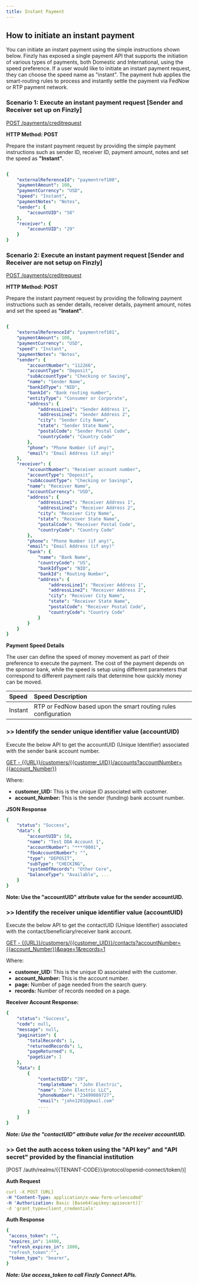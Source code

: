 ```yaml
---
title: Instant Payment  
---
```


## How to initiate an instant payment

You can initiate an instant payment using the simple instructions shown below. Finzly has exposed a single payment API that supports the initiation of various types of payments, both Domestic and International, using the speed preference. If a user would like to initiate an instant payment request, they can choose the speed name as "instant". The payment hub applies the smart-routing rules to process and instantly settle the payment via FedNow or RTP payment network.


### **Scenario 1: Execute an instant payment request [Sender and Receiver set up on Finzly]**

[POST /payments/creditrequest](https://finzlyconnect-api-developer-portal.redoc.ly/openapi/paymentapi/operation/createCreditPayment/)

**HTTP Method: POST**

Prepare the instant payment request by providing the simple payment instructions such as sender ID, receiver ID, payment amount, notes and set the speed as **"Instant"**.


```yaml Before

{
	"externalReferenceId": "paymentref100",
	"paymentAmount": 100,
	"paymentCurrency": "USD",
	"speed": "Instant",
	"paymentNotes": "Notes",
	"sender": {
		"accountUID": "58"
	},
	"receiver": {
		"accountUID": "29"
	}
}
```


### **Scenario 2: Execute an instant payment request [Sender and Receiver are not setup on Finzly]**

[POST /payments/creditrequest](https://finzlyconnect-api-developer-portal.redoc.ly/openapi/paymentapi/operation/createCreditPayment/)

**HTTP Method: POST**

Prepare the instant payment request by providing the following payment instructions such as sender details, receiver details, payment amount, notes and set the speed as **"Instant"**.

```yaml Before

{
	"externalReferenceId": "paymentref101",
	"paymentAmount": 100,
	"paymentCurrency": "USD",
	"speed": "Instant",
	"paymentNotes": "Notes",
	"sender": {
		"accountNumber": "112266",
        "accountType": "Deposit",
        "subAccountType": "Checking or Saving",
        "name": "Sender Name",
        "bankIdType": "NID",
        "bankId": "Bank routing number",
        "entityType": "Consumer or Corporate",
        "address": {
            "addressLine1": "Sender Address 1",
            "addressLine2": "Sender Address 2",
            "city": "Sender City Name",
            "state": "Sender State Name",
            "postalCode": "Sender Postal Code",
            "countryCode": "Country Code"
        },
        "phone": "Phone Number (if any)",
        "email": "Email Address (if any)"
	},
	"receiver": {
		"accountNumber": "Receiver account number",
        "accountType": "Deposit",
        "subAccountType": "Checking or Savings",
        "name": "Receiver Name",
        "accountCurrency": "USD",
        "address": {
            "addressLine1": "Receiver Address 1",
            "addressLine2": "Receiver Address 2",
            "city": "Receiver City Name",
            "state": "Receiver State Name",
            "postalCode": "Receiver Postal Code",
            "countryCode": "Country Code"
        },
        "phone": "Phone Number (if any)",
        "email": "Email Address (if any)"
        "bank": {
            "name": "Bank Name",
            "countryCode": "US",
            "bankIdType": "NID",
            "bankId": "Routing Number",
			"address": {
				"addressLine1": "Receiver Address 1",
				"addressLine2": "Receiver Address 2",
				"city": "Receiver City Name",
				"state": "Receiver State Name",
				"postalCode": "Receiver Postal Code",
				"countryCode": "Country Code"
			}
        }
	}
}
```

**Payment Speed Details**

The user can define the speed of money movement as part of their preference to execute the payment. The cost of the payment depends on the sponsor bank, while the speed is setup using different parameters that correspond to different payment rails that determine how quickly money can be moved.

|**Speed**|**Speed Description**|
| :- | :- |
|Instant|RTP or FedNow based upon the smart routing rules configuration|



### **>> Identify the sender unique identifier value (accountUID)**

Execute the below API to get the accountUID (Unique Identifier) associated with the sender bank account number.

[GET - {{URL}}/customers/{{customer_UID}}/accounts?accountNumber={{account_Number}}](https://finzlyconnect-api-developer-portal.redoc.ly/openapi/customerapi/operation/searchCustomerAccounts/)

Where: 
- **customer_UID:** This is the unique ID associated with customer.
- **account_Number:** This is the sender (funding) bank account number.


**JSON Response**

```yaml Before
{
    "status": "Success",
    "data": {
        "accountUID": 58,
        "name": "Test DDA Account 1",
        "accountNumber": "****0001",
        "fboAccountNumber": "",
        "type": "DEPOSIT",
        "subType": "CHECKING",
        "systemOfRecords": "Other Core",
        "balanceType": "Available", ...
    }
} 

```


**Note: Use the "accountUID" attribute value for the sender accountUID.**


### **>> Identify the receiver unique identifier value (accountUID)**

Execute the below API to get the contactUID (Unique Identifier) associated with the contact/beneficiary/receiver bank account.

[GET - {{URL}}/customers/{{customer_UID}}/contacts?accountNumber={{account_Number}}&page=1&records=1](https://finzlyconnect-api-developer-portal.redoc.ly/openapi/customerapi/operation/searchCustomerContacts/)

Where: 
- **customer_UID:** This is the unique ID associated with the customer.
- **account_Number:** This is the account number.
- **page:** Number of page needed from the search query.
- **records:** Number of records needed on a page.

**Receiver Account Response:**  

```yaml Before
{
    "status": "Success",
    "code": null,
    "message": null,
    "pagination": {
        "totalRecords": 1,
        "returnedRecords": 1,
        "pageReturned": 0,
        "pageSize": 1
    },
    "data": [
        {
            "contactUID": "29",
            "templateName": "John Electric",
            "name": "John Electric LLC",
            "phoneNumber": "23499089727",
            "email": "john1201@gmail.com"
			....
        }
    ]
}

```

***Note: Use the "contactUID" attribute value for the receiver accountUID.***


### **>> Get the auth access token using the "API key" and "API secret" provided by the financial institution**


[POST /auth/realms/{{TENANT-CODE}}/protocol/openid-connect/token/)]

**Auth Request**

```yaml Before
curl -X POST [URL] 
-H "Content-Type: application/x-www-form-urlencoded" 
-H 'Authorization: Basic [Base64(apikey:apisecert)]' 
-d 'grant_type=client_credentials'


```

**Auth Response**

```yaml Before
{
 "access_token": "",
 "expires_in": 14400,
 "refresh_expires_in": 1800,
 "refresh_token":"",
 "token_type": "bearer",
}
```
***Note: Use access_token to call Finzly Connect APIs.***










